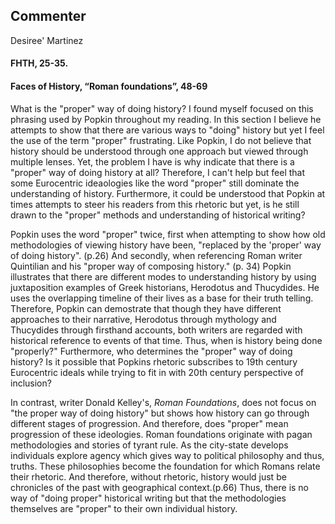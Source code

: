 ## Commenter 
Desiree' Martinez
#### FHTH, 25-35.
#### Faces of History, “Roman foundations”, 48-69

What is the "proper" way of doing history? I found myself focused on this phrasing used by Popkin throughout my reading. In this section I believe he attempts to show that there are various ways to "doing" history but yet I feel the use of the term "proper" frustrating. Like Popkin, I do not believe that history should be understood through one approach but viewed through multiple lenses. Yet, the problem I have is why indicate that there is a "proper" way of doing history at all? Therefore, I can't help but feel that some Eurocentric ideaologies like the word "proper" still dominate the understanding of history. Furthermore, it could be understood that Popkin at times attempts to steer his readers from this rhetoric but yet, is he still drawn to the "proper" methods and understanding of historical writing?

Popkin uses the word "proper" twice, first when attempting to show how old methodologies of viewing history have been, "replaced by the 'proper' way of doing history". (p.26) And secondly, when referencing Roman writer Quintilian and his "proper way of composing history." (p. 34) Popkin illustrates that there are different modes to understanding history by using juxtaposition examples of Greek historians, Herodotus and Thucydides. He uses the overlapping timeline of their lives as a base for their truth telling. Therefore, Popkin can demostrate that though they have different approaches to their narrative, Herodotus through mythology and Thucydides through firsthand accounts, both writers are regarded with historical reference to events of that time. Thus, when is history being done "properly?" Furthermore, who determines the "proper" way of doing history? Is it possible that Popkins rhetoric subscribes to 19th century Eurocentric ideals while trying to fit in with 20th century perspective of inclusion?   

In contrast, writer Donald Kelley's,  _Roman Foundations_, does not focus on "the proper way of doing history" but shows how history can go through different stages of progression. And therefore, does "proper" mean progression of these ideologies. Roman foundations originate with pagan methodologies and stories of tyrant rule. As the city-state develops individuals explore agency which gives way to political philosophy and thus, truths. These philosophies become the foundation for which Romans relate their rhetoric. And therefore, without rhetoric, history would just be chronicles of the past with geographical context.(p.66)  Thus, there is no way of "doing proper" historical writing but that the methodologies themselves are "proper" to their own individual history.  






